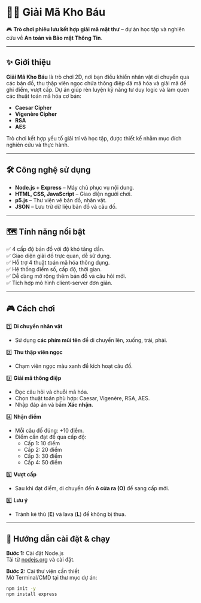 # 🏴‍☠️ Giải Mã Kho Báu

🎮 **Trò chơi phiêu lưu kết hợp giải mã mật thư** – dự án học tập và nghiên cứu về **An toàn và Bảo mật Thông Tin**.

---

## ✨ Giới thiệu

**Giải Mã Kho Báu** là trò chơi 2D, nơi bạn điều khiển nhân vật di chuyển qua các bản đồ, thu thập viên ngọc chứa thông điệp đã mã hóa và giải mã để ghi điểm, vượt cấp. Dự án giúp rèn luyện kỹ năng tư duy logic và làm quen các thuật toán mã hóa cơ bản:

- **Caesar Cipher**
- **Vigenère Cipher**
- **RSA**
- **AES**

Trò chơi kết hợp yếu tố giải trí và học tập, được thiết kế nhằm mục đích nghiên cứu và thực hành.

---

## 🛠️ Công nghệ sử dụng

- **Node.js + Express** – Máy chủ phục vụ nội dung.
- **HTML, CSS, JavaScript** – Giao diện người chơi.
- **p5.js** – Thư viện vẽ bản đồ, nhân vật.
- **JSON** – Lưu trữ dữ liệu bản đồ và câu đố.

---

## 🗺️ Tính năng nổi bật

✅ 4 cấp độ bản đồ với độ khó tăng dần.  
✅ Giao diện giải đố trực quan, dễ sử dụng.  
✅ Hỗ trợ 4 thuật toán mã hóa thông dụng.  
✅ Hệ thống điểm số, cấp độ, thời gian.  
✅ Dễ dàng mở rộng thêm bản đồ và câu hỏi mới.  
✅ Tích hợp mô hình client-server đơn giản.

---

## 🎮 Cách chơi

1️⃣ **Di chuyển nhân vật**
- Sử dụng **các phím mũi tên** để di chuyển lên, xuống, trái, phải.

2️⃣ **Thu thập viên ngọc**
- Chạm viên ngọc màu xanh để kích hoạt câu đố.

3️⃣ **Giải mã thông điệp**
- Đọc câu hỏi và chuỗi mã hóa.
- Chọn thuật toán phù hợp: Caesar, Vigenère, RSA, AES.
- Nhập đáp án và bấm **Xác nhận**.

4️⃣ **Nhận điểm**
- Mỗi câu đố đúng: +10 điểm.
- Điểm cần đạt để qua cấp độ:
  - Cấp 1: 10 điểm
  - Cấp 2: 20 điểm
  - Cấp 3: 30 điểm
  - Cấp 4: 50 điểm

5️⃣ **Vượt cấp**
- Sau khi đạt điểm, di chuyển đến **ô cửa ra (O)** để sang cấp mới.

6️⃣ **Lưu ý**
- Tránh kẻ thù (**E**) và lava (**L**) để không bị thua.

---

## 🚀 Hướng dẫn cài đặt & chạy

**Bước 1:** Cài đặt Node.js  
Tải từ [nodejs.org](https://nodejs.org) và cài đặt.

**Bước 2:** Cài thư viện cần thiết  
Mở Terminal/CMD tại thư mục dự án:
```bash
npm init -y
npm install express
